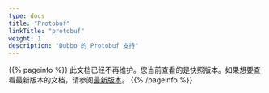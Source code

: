 ```yaml
---
type: docs
title: "Protobuf"
linkTitle: "protobuf"
weight: 1
description: "Dubbo 的 Protobuf 支持"
---
```


{{% pageinfo %}} 此文档已经不再维护。您当前查看的是快照版本。如果想要查看最新版本的文档，请参阅[最新版本](/zh/docs3-v2/java-sdk/reference-manual/protocol/triple/idl/)。
{{% /pageinfo %}}
